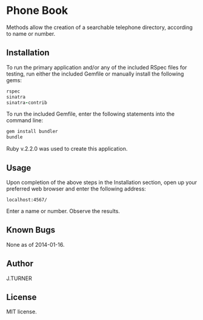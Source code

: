Phone Book
======================

Methods allow the creation of a searchable telephone directory, according to name or number.

Installation
------------

To run the primary application and/or any of the included RSpec files for
testing, run either the included Gemfile or manually
install the following gems:

```ruby
rspec
sinatra
sinatra-contrib
```

To run the included Gemfile, enter the following statements into
the command line:
```ruby
gem install bundler
bundle
```

Ruby v.2.2.0 was used to create this application.

Usage
-----

Upon completion of the above steps in the Installation section, open
up your preferred web browser and enter the following address:

```url
localhost:4567/
```

Enter a name or number. Observe the results.

Known Bugs
----------

None as of 2014-01-16.

Author
------

J.TURNER

License
-------

MIT license.
